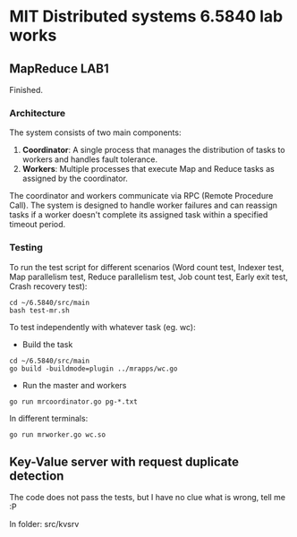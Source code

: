 # MIT Distributed systems 6.5840 lab works

## MapReduce LAB1
Finished.

### Architecture

The system consists of two main components:

1. **Coordinator**: A single process that manages the distribution of tasks to workers and handles fault tolerance.
2. **Workers**: Multiple processes that execute Map and Reduce tasks as assigned by the coordinator.

The coordinator and workers communicate via RPC (Remote Procedure Call). The system is designed to handle worker failures and can reassign tasks if a worker doesn't complete its assigned task within a specified timeout period.

### Testing

To run the test script for different scenarios (Word count test, Indexer test, Map parallelism test, Reduce parallelism test, Job count test, Early exit test, Crash recovery test):

```
cd ~/6.5840/src/main
bash test-mr.sh
```

To test independently with whatever task (eg. wc):

- Build the task

```
cd ~/6.5840/src/main
go build -buildmode=plugin ../mrapps/wc.go
```

- Run the master and workers

```
go run mrcoordinator.go pg-*.txt
```

In different terminals:
```
go run mrworker.go wc.so
```

## Key-Value server with request duplicate detection

The code does not pass the tests, but I have no clue what is wrong, tell me :P

In folder: src/kvsrv